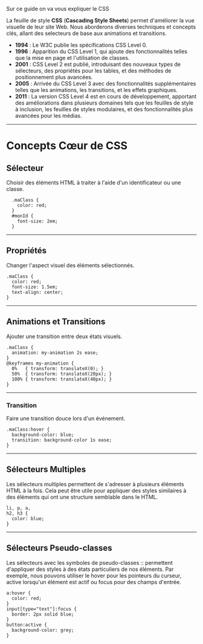 Sur ce guide on va vous expliquer le CSS

La feuille de style **CSS** (__**Cascading Style Sheets**__) permet d'améliorer la vue visuelle de leur site Web. Nous aborderons diverses techniques et concepts clés, allant des selecteurs de base aux animations et transitions.

- **1994** : Le W3C publie les spécifications CSS Level 0.
- **1996** : Apparition du CSS Level 1, qui ajoute des fonctionnalités telles que la mise en page et l'utilisation de classes.
- **2001** : CSS Level 2 est publié, introduisant des nouveaux types de sélecteurs, des propriétés pour les tables, et des méthodes de positionnement plus avancées.
- **2005** : Arrivée du CSS Level 3 avec des fonctionnalités supplémentaires telles que les animations, les transitions, et les effets graphiques.
- **2011** : La version CSS Level 4 est en cours de développement, apportant des améliorations dans plusieurs domaines tels que les feuilles de style à inclusion, les feuilles de styles modulaires, et des fonctionnalités plus avancées pour les médias.

---

# Concepts Cœur de CSS
## **Sélecteur**
Choisir des éléments HTML à traiter à l'aide d'un identificateur ou une classe.
```
  .maClass {
    color: red;
  }
  #monId {
    font-size: 2em;
  }
```

---

## **Propriétés**
Changer l'aspect visuel des éléments sélectionnés.
```
.maClass {
  color: red;
  font-size: 1.5em;
  text-align: center;
}
```

---

## **Animations et Transitions**
Ajouter une transition entre deux états visuels.
```
.maClass {
  animation: my-animation 2s ease;
}
@keyframes my-animation {
  0%   { transform: translateX(0); }
  50%  { transform: translateX(20px); }
  100% { transform: translateX(40px); }
}
```

---

### **Transition**
Faire une transition douce lors d'un événement.
```
.maClass:hover {
  background-color: blue;
  transition: background-color 1s ease;
}
```

---

## Sélecteurs Multiples
Les sélecteurs multiples permettent de s'adresser à plusieurs éléments HTML à la fois. Cela peut être utile pour appliquer des styles similaires à des éléments qui ont une structure semblable dans le HTML.
```
li, p, a, 
h2, h3 {
  color: blue;
}
```

---

## Sélecteurs Pseudo-classes
Les sélecteurs avec les symboles de pseudo-classes :: permettent d'appliquer des styles à des états particuliers de nos éléments. Par exemple, nous pouvons utiliser le hover pour les pointeurs du curseur, active lorsqu'un élément est actif ou focus pour des champs d'entrée.
```
a:hover {
  color: red;
}
input[type="text"]:focus {
  border: 2px solid blue;
}
button:active {
  background-color: grey;
}
```
